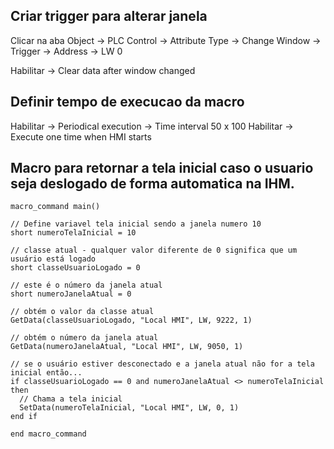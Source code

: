 ## Criar trigger para alterar janela 

Clicar na aba Object -> PLC Control -> Attribute Type -> Change Window -> Trigger -> Address -> LW 0

Habilitar -> Clear data after window changed

## Definir tempo de execucao da macro

Habilitar -> Periodical execution -> Time interval 50 x 100 
Habilitar -> Execute one time when HMI starts

## Macro para retornar a tela inicial caso o usuario seja deslogado de forma automatica na IHM.

```vbscript
macro_command main()

// Define variavel tela inicial sendo a janela numero 10
short numeroTelaInicial = 10

// classe atual - qualquer valor diferente de 0 significa que um usuário está logado
short classeUsuarioLogado = 0

// este é o número da janela atual
short numeroJanelaAtual = 0

// obtém o valor da classe atual
GetData(classeUsuarioLogado, "Local HMI", LW, 9222, 1)

// obtém o número da janela atual
GetData(numeroJanelaAtual, "Local HMI", LW, 9050, 1) 

// se o usuário estiver desconectado e a janela atual não for a tela inicial então...
if classeUsuarioLogado == 0 and numeroJanelaAtual <> numeroTelaInicial then 
  // Chama a tela inicial
  SetData(numeroTelaInicial, "Local HMI", LW, 0, 1) 
end if

end macro_command
```